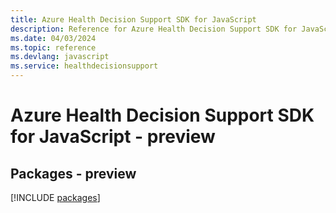 ```yaml
---
title: Azure Health Decision Support SDK for JavaScript
description: Reference for Azure Health Decision Support SDK for JavaScript
ms.date: 04/03/2024
ms.topic: reference
ms.devlang: javascript
ms.service: healthdecisionsupport
---
```

# Azure Health Decision Support SDK for JavaScript - preview
## Packages - preview
[!INCLUDE [packages](health-decision-support-index.md)]